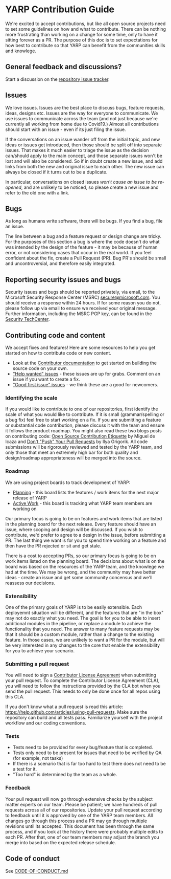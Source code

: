 # YARP Contribution Guide

We're excited to accept contributions, but like all open source projects need to set some guidelines on how and what to contribute. There can be nothing more frustrating than working on a change for some time, only to have it sitting forever as a PR. The purpose of this doc is to set expectations for how best to contribute so that YARP can benefit from the communities skills and knowlege.

## General feedback and discussions?
Start a discussion on the [repository issue tracker](https://github.com/microsoft/reverse-proxy/issues).

## Issues

We love issues. Issues are the best place to discuss bugs, feature requests, ideas, designs etc. Issues are the way for everyone to communicate. We use issues to communicate across the team (and not just because we're currently all working from home due to Covid19.) Almost all contributions should start with an issue - even if its just filing the issue.

If the conversations on an issue wander off from the initial topic, and new ideas or issues get introduced, then those should be split off into separate issues. That makes it much easier to triage the issue as the decision can/should apply to the main concept, and those separate issues won't be lost and will also be considered. So if in doubt create a new issue, and add links from both the new and original issue to each other. The new issue can always be closed if it turns out to be a duplicate.

In particular, conversations on closed issues *won't cause an issue to be re-opened*, and are unlikely to be noticed, so please create a new issue and refer to the old one with a link.

## Bugs

As long as humans write software, there will be bugs. If you find a bug, file an issue. 

The line between a bug and a feature request or design change are tricky. For the purposes of this section a bug is where the code doesn't do what was intended by the design of the feature - it may be because of human error, or not considering cases that occur in the real world. If you feel confident about the fix, create a Pull Request (PR). Bug PR's should be small and uncontroversial, and therefore easily integrated.

## Reporting security issues and bugs
Security issues and bugs should be reported privately, via email, to the Microsoft Security Response Center (MSRC)  secure@microsoft.com. You should receive a response within 24 hours. If for some reason you do not, please follow up via email to ensure we received your original message. Further information, including the MSRC PGP key, can be found in the [Security TechCenter](https://technet.microsoft.com/en-us/security/ff852094.aspx).

## Contributing code and content

We accept fixes and features! Here are some resources to help you get started on how to contribute code or new content.

* Look at the [Contributor documentation](/docs/) to get started on building the source code on your own.
* ["Help wanted" issues](https://github.com/microsoft/reverse-proxy/labels/help%20wanted) - these issues are up for grabs. Comment on an issue if you want to create a fix.
* ["Good first issue" issues](https://github.com/microsoft/reverse-proxy/labels/good%20first%20issue) - we think these are a good for newcomers.

### Identifying the scale

If you would like to contribute to one of our repositories, first identify the scale of what you would like to contribute. If it is small (grammar/spelling or a bug fix) feel free to start working on a fix. If you are submitting a feature or substantial code contribution, please discuss it with the team and ensure it follows the product roadmap. You might also read these two blogs posts on contributing code: [Open Source Contribution Etiquette](http://tirania.org/blog/archive/2010/Dec-31.html) by Miguel de Icaza and [Don't "Push" Your Pull Requests](https://www.igvita.com/2011/12/19/dont-push-your-pull-requests/) by Ilya Grigorik. All code submissions will be rigorously reviewed and tested by the YARP team, and only those that meet an extremely high bar for both quality and design/roadmap appropriateness will be merged into the source.

### Roadmap

We are using project boards to track development of YARP:
* [Planning](https://github.com/microsoft/reverse-proxy/projects/5) - this board lists the features / work items for the next major release of YARP
* [Active Work](https://github.com/microsoft/reverse-proxy/projects/1) - this board is tracking what YARP team members are working on

Our primary focus is going to be on features and work items that are listed in the planning board for the next release. Every feature should have an issue, where scoping and design will be discussed. If you wish to contribute, we'd prefer to agree to a design in the issue, before submitting a PR. The last thing we want is for you to spend time working on a feature and then have the PR rejected or sit and get stale.

There is a cost to accepting PRs, so our primary focus is going to be on work items listed on the planning board. The decisions about what is on the board was based on the resources of the YARP team, and the knowlege we had at the time. We may be wrong, and the community may have better ideas - create an issue and get some community concensus and we'll reassess our decisions.

### Extensibility

One of the primary goals of YARP is to be easily extensible. Each deployemnt situation will be different, and the features that are "in the box" may not do exactly what you need. The goal is for you to be able to insert additional modules in the pipeline, or replace a module to achieve the functionality that you need. The answer to many feature requests may be that it should be a custom module, rather than a change to the existing feature. In those cases, we are unlikely to want a PR for the module, but will be very interested in any changes to the core that enable the extensibility for you to achieve your scenario.

### Submitting a pull request

You will need to sign a [Contributor License Agreement](https://cla.opensource.microsoft.com) when submitting your pull request. To complete the Contributor License Agreement (CLA), you will need to follow the instructions provided by the CLA bot when you send the pull request. This needs to only be done once for all repos using this CLA.

If you don't know what a pull request is read this article: https://help.github.com/articles/using-pull-requests. Make sure the repository can build and all tests pass. Familiarize yourself with the project workflow and our coding conventions.

### Tests

-  Tests need to be provided for every bug/feature that is completed.
-  Tests only need to be present for issues that need to be verified by QA (for example, not tasks)
-  If there is a scenario that is far too hard to test there does not need to be a test for it.
  - "Too hard" is determined by the team as a whole.

### Feedback

Your pull request will now go through extensive checks by the subject matter experts on our team. Please be patient; we have hundreds of pull requests across all of our repositories. Update your pull request according to feedback until it is approved by one of the YARP team members. All changes go through this process and a PR may go through multiple revisions until its accepted. This document has been through the same process, and if you look at the history there were probably multiple edits to each PR. After that, one of our team members may adjust the branch you merge into based on the expected release schedule.

## Code of conduct

See [CODE-OF-CONDUCT.md](./CODE-OF-CONDUCT.md)
